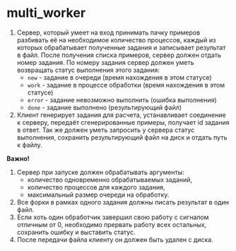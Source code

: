 # multi_worker

1.  Сервер, который умеет на вход принимать пачку примеров разбивать её на необходимое количество процессов,
    каждый из которых обрабатывает полученные задания и записывает результат в файл.
    После получения списка примеров, сервер должен отдать номер задания.
    По номеру задания сервер должен уметь возвращать статус выполнения этого задания:
    - `new` - задание в очереди (время нахождения в этом статусе)
    - `work` - задание в процессе обработки (время нахождения в этом статусе)
    - `error` - задание невозможно выполнить (ошибка выполнения)
    - `done` - задание выполнено (результирующий файл)
2.  Клиент генерирует задания для расчета, устанавливает соединение к серверу,
    передаёт сгенерированные примеры, получает id задания в ответ.
    Так же должен уметь запросить у сервера статус выполнения,
    сохранить результирующий файл на диск и отдать путь к файлу.
    
**Важно!**
1.  Сервер при запуске должен обрабатывать аргументы:
    - количество одновременно обрабатываемых заданий,
    - количество процессов для каждого задания,
    - максимальный размер очереди на обработку.
2.  Все форки в рамках одного задания должны писать результат в один файл.
3.  Если хоть один обработчик завершил свою работу с сигналом отличным от 0,
    необходимо прервать работу всех остальных, сохранить ошибку и выставить статус.
4.  После передачи файла клиенту он должен быть удален с диска.
